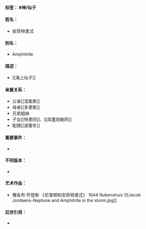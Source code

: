#### 标签： #神/仙子
#### 姓名：
- 安菲特里忒
#### 别名：
- Amphitrite
#### 描述：
- [[海上仙子]]
#### 亲属关系：
- 父亲[[涅柔斯]]
- 母亲[[多里斯]]
- 兄弟姐妹
- 子女[[特里同]]、[[库墨珀勒阿]]
- 配偶[[波塞冬]]
#### 重要事件：
- 
#### 不同版本：
- 
#### 艺术作品：
- 雅各布·乔登斯 《尼普顿和安菲特里忒》 1644 Rubenshuis
![[Jacob Jordaens-Neptune and Amphitrite in the storm.jpg]]
#### 后世引用：
- 